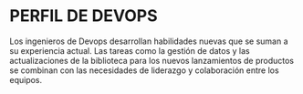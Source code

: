 # PERFIL DE DEVOPS

Los ingenieros de Devops desarrollan habilidades nuevas que se suman a su experiencia actual. Las tareas como la gestión de datos y las actualizaciones de la biblioteca para los nuevos lanzamientos de productos se combinan con las necesidades de liderazgo y colaboración entre los equipos.